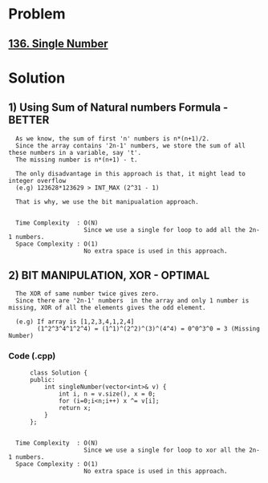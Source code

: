 # Problem

## [136. Single Number](https://leetcode.com/problems/single-number/)


# Solution

## 1) Using Sum of Natural numbers Formula - BETTER
 
      As we know, the sum of first 'n' numbers is n*(n+1)/2.
      Since the array contains '2n-1' numbers, we store the sum of all these numbers in a variable, say 't'.
      The missing number is n*(n+1) - t.
   
      The only disadvantage in this approach is that, it might lead to integer overflow 
      (e.g) 123628*123629 > INT_MAX (2^31 - 1)
       
      That is why, we use the bit manipualation approach.
   
   
      Time Complexity  : O(N)
                         Since we use a single for loop to add all the 2n-1 numbers.
      Space Complexity : O(1)
                         No extra space is used in this approach.
                          
               
 
## 2) BIT MANIPULATION, XOR - OPTIMAL

      The XOR of same number twice gives zero.
      Since there are '2n-1' numbers  in the array and only 1 number is missing, XOR of all the elements gives the odd element.
      
      (e.g) If array is [1,2,3,4,1,2,4]
            (1^2^3^4^1^2^4) = (1^1)^(2^2)^(3)^(4^4) = 0^0^3^0 = 3 (Missing Number)
      
     
   ### Code (.cpp)
   
          class Solution {
          public:
              int singleNumber(vector<int>& v) {
                  int i, n = v.size(), x = 0;
                  for (i=0;i<n;i++) x ^= v[i];
                  return x;
              }
          };
   
   
      Time Complexity  : O(N)
                         Since we use a single for loop to xor all the 2n-1 numbers.
      Space Complexity : O(1)
                         No extra space is used in this approach.
                         
    
